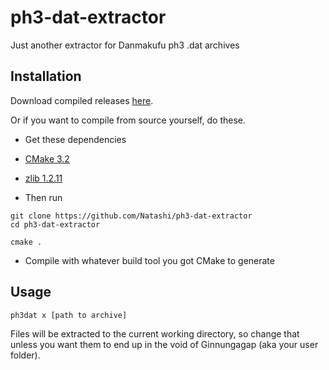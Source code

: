 # ph3-dat-extractor
Just another extractor for Danmakufu ph3 .dat archives

## Installation

Download compiled releases [here](https://github.com/Natashi/ph3-dat-extractor/releases).

Or if you want to compile from source yourself, do these.

* Get these dependencies
 * [CMake 3.2](https://cmake.org/)
 * [zlib 1.2.11](https://zlib.net/)

* Then run

 ```
 git clone https://github.com/Natashi/ph3-dat-extractor
 cd ph3-dat-extractor

 cmake .
 ```

* Compile with whatever build tool you got CMake to generate

## Usage

```
ph3dat x [path to archive]
```

Files will be extracted to the current working directory, so change that unless you want them to end up in the void of Ginnungagap (aka your user folder).
